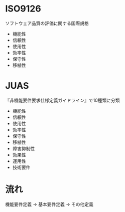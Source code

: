 # ISO9126

ソフトウェア品質の評価に関する国際規格

- 機能性
- 信頼性
- 使用性
- 効率性
- 保守性
- 移植性

# JUAS

『非機能要件要求仕様定義ガイドライン』で10種類に分類

- 機能性
- 信頼性
- 使用性
- 効率性
- 保守性
- 移植性
- 障害抑制性
- 効果性
- 運用性
- 技術要件

# 流れ
機能要件定義 -> 基本要件定義 -> その他定義
